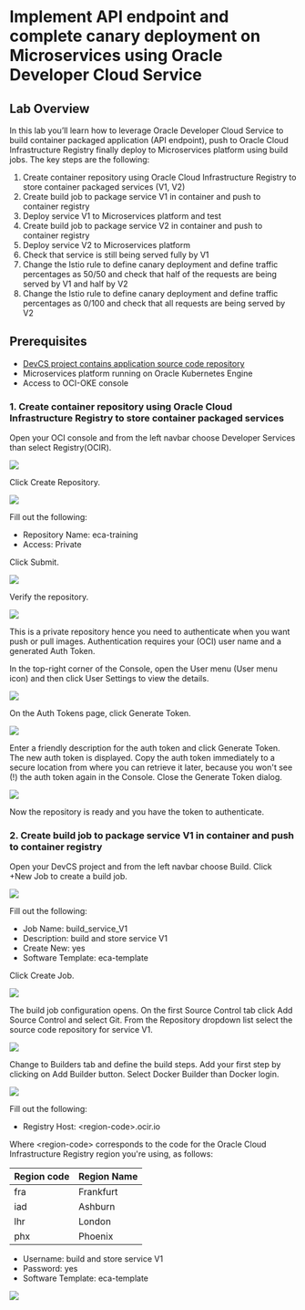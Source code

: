# Implement API endpoint and complete canary deployment on Microservices using Oracle Developer Cloud Service

## Lab Overview
In this lab you’ll learn how to leverage Oracle Developer Cloud Service to build container packaged application (API endpoint), push to Oracle Cloud Infrastructure Registry finally deploy to Microservices platform using build jobs. The key steps are the following:

1. Create container repository using Oracle Cloud Infrastructure Registry to store container packaged services (V1, V2)
2. Create build job to package service V1 in container and push to container registry
3. Deploy service V1 to Microservices platform and test
4. Create build job to package service V2 in container and push to container registry
5. Deploy service V2 to Microservices platform
6. Check that service is still being served fully by V1
7. Change the Istio rule to define canary deployment and define traffic percentages as 50/50 and check that half of the requests are being served by V1 and half by V2
8. Change the Istio rule to define canary deployment and define traffic percentages as 0/100 and check that all requests are being served by V2

## Prerequisites

- [DevCS project contains application source code repository](DevCS.md)
- Microservices platform running on Oracle Kubernetes Engine
- Access to OCI-OKE console

### 1. Create container repository using Oracle Cloud Infrastructure Registry to store container packaged services

Open your OCI console and from the left navbar choose Developer Services than select Registry(OCIR).

![](images/ocir/01.oci.console.png)

Click Create Repository.

![](images/ocir/02.create.repository.png)

Fill out the following:
-	Repository Name: eca-training
-	Access: Private

Click Submit.

![](images/ocir/03.repository.details.png)

Verify the repository.

![](images/ocir/04.repository.ready.png)

This is a private repository hence you need to authenticate when you want push or pull images. Authentication requires your (OCI) user name and a generated Auth Token.

In the top-right corner of the Console, open the User menu (User menu icon) and then click User Settings to view the details.

![](images/ocir/05.user.settings.png)

On the Auth Tokens page, click Generate Token.

![](images/ocir/06.auth.tokens.png)

Enter a friendly description for the auth token and click Generate Token. The new auth token is displayed.
Copy the auth token immediately to a secure location from where you can retrieve it later, because you won't see (!) the auth token again in the Console.
Close the Generate Token dialog.

![](images/ocir/07.generate.token.png)

Now the repository is ready and you have the token to authenticate.

### 2. Create build job to package service V1 in container and push to container registry

Open your DevCS project and from the left navbar choose Build. Click +New Job to create a build job.

![](images/build.jobs/01.build.jobs.png)

Fill out the following:
-	Job Name: build_service_V1
-	Description: build and store service V1
-	Create New: yes
-	Software Template: eca-template

Click Create Job.

![](images/build.jobs/02.build.v1.png)

The build job configuration opens. On the first Source Control tab click Add Source Control and select Git. From the Repository dropdown list select the source code repository for service V1.

![](images/build.jobs/03.build.v1.git.png)

Change to Builders tab and define the build steps. Add your first step by clicking on Add Builder button. Select Docker Builder than Docker login.

![](images/build.jobs/04.build.v1.docker.login.png)

Fill out the following:
-	Registry Host: <region-code\>.ocir.io

  Where <region-code\> corresponds to the code for the Oracle Cloud Infrastructure Registry region you're using, as follows:

| Region code| Region Name |
|------------|-------------|
| fra | Frankfurt |
| iad | Ashburn |
| lhr | London |
| phx | Phoenix |


-	Username: build and store service V1
-	Password: yes
-	Software Template: eca-template

![](images/build.jobs/05.build.v1.docker.login.details.png)
